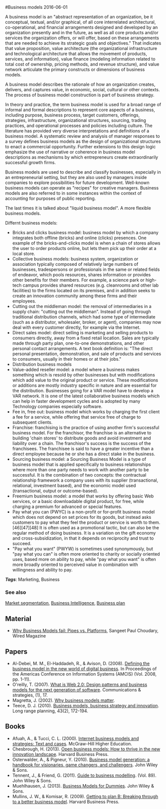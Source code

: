 
#Business models
2016-06-01

A business model is an "abstract representation of an organization, be it conceptual, textual, and/or graphical, of all core interrelated architectural, co-operational, and financial arrangements designed and developed by an organization presently and in the future, as well as all core products and/or services the organization offers, or will offer, based on these arrangements that are needed to achieve its strategic goals and objectives." That indicates that value proposition, value architecture (the organizational infrastructure and technological architecture that allows the movement of products, services, and information), value finance (modeling information related to total cost of ownership, pricing methods, and revenue structure), and value network articulate the primary constructs or dimensions of business models.

A business model describes the rationale of how an organization creates, delivers, and captures value, in economic, social, cultural or other contexts. The process of business model construction is part of business strategy.

In theory and practice, the term business model is used for a broad range of informal and formal descriptions to represent core aspects of a business, including purpose, business process, target customers, offerings, strategies, infrastructure, organizational structures, sourcing, trading practices, and operational processes and policies including culture. The literature has provided very diverse interpretations and definitions of a business model. A systematic review and analysis of manager responses to a survey defines business models as the design of organizational structures to enact a commercial opportunity. Further extensions to this design logic emphasize the use of narrative or coherence in business model descriptions as mechanisms by which entrepreneurs create extraordinarily successful growth firms.

Business models are used to describe and classify businesses, especially in an entrepreneurial setting, but they are also used by managers inside companies to explore possibilities for future development. Well-known business models can operate as "recipes" for creative managers. Business models are also referred to in some instances within the context of accounting for purposes of public reporting.

The last times it is talked about "liquid business model". A more flexible business models.

Differnt business models:

* Bricks and clicks business model: business model by which a company integrates both offline (bricks) and online (clicks) presences. One example of the bricks-and-clicks model is when a chain of stores allows the user to order products online, but lets them pick up their order at a local store.
* Collective business models: business system, organization or association typically composed of relatively large numbers of businesses, tradespersons or professionals in the same or related fields of endeavor, which pools resources, shares information or provides other benefits for their members. For example, a science park or high-tech campus provides shared resources (e.g. cleanrooms and other lab facilities) to the firms located on its premises, and in addition seeks to create an innovation community among these firms and their employees.
* Cutting out the middleman model: the removal of intermediaries in a supply chain: "cutting out the middleman". Instead of going through traditional distribution channels, which had some type of intermediate (such as a distributor, wholesaler, broker, or agent), companies may now deal with every customer directly, for example via the Internet.
* Direct sales model: direct selling is marketing and selling products to consumers directly, away from a fixed retail location. Sales are typically made through party plan, one-to-one demonstrations, and other personal contact arrangements. A text book definition is: "The direct personal presentation, demonstration, and sale of products and services to consumers, usually in their homes or at their jobs."
* Distribution business models
* Value-added reseller model: a model where a business makes something which is resold by other businesses but with modifications which add value to the original product or service. These modifications or additions are mostly industry specific in nature and are essential for the distribution. Businesses going for a VAR model have to develop a VAR network. It is one of the latest collaborative business models which can help in faster development cycles and is adopted by many Technology companies especially software.
* Fee in, free out: business model which works by charging the first client a fee for a service, while offering that service free of charge to subsequent clients.
* Franchise: franchising is the practice of using another firm's successful business model. For the franchisor, the franchise is an alternative to building 'chain stores' to distribute goods and avoid investment and liability over a chain. The franchisor's success is the success of the franchisees. The franchisee is said to have a greater incentive than a direct employee because he or she has a direct stake in the business.
* Sourcing business model: a Sourcing Business Model is a type of business model that is applied specifically to business relationships where more than one party needs to work with another party to be successful. It is the combination of two concepts: the contractual relationship framework a company uses with its supplier (transactional, relational, investment based), and the economic model used (transactional, output or outcome-based).
* Freemium business model: a model that works by offering basic Web services, or a basic downloadable digital product, for free, while charging a premium for advanced or special features.
* Pay what you can (PWYC) is a non-profit or for-profit business model which does not depend on set prices for its goods, but instead asks customers to pay what they feel the product or service is worth to them.[46][47][48] It is often used as a promotional tactic, but can also be the regular method of doing business. It is a variation on the gift economy and cross-subsidization, in that it depends on reciprocity and trust to succeed.
* "Pay what you want" (PWYW) is sometimes used synonymously, but "pay what you can" is often more oriented to charity or socially oriented uses, based more on ability to pay, while "pay what you want" is often more broadly oriented to perceived value in combination with willingness and ability to pay.

***Tags***: Marketing, Business

### See also
[Market segmentation](/market_segmentation), [Business Intelligence](/business_intelligence), [Business plan](/business_plan)
## Material
* [Why Business Models fail: Pipes vs. Platforms](http://www.wired.com/insights/2013/10/why-business-models-fail-pipes-vs-platforms/), Sangeet Paul Choudary, Wired Magazine

## Papers
* Al-Debei, M. M., El-Haddadeh, R., & Avison, D. (2008). [Defining the business model in the new world of digital business](http://bura.brunel.ac.uk/bitstream/2438/2887/1/AMCIS2008.pdf). In Proceedings of the Americas Conference on Information Systems (AMCIS) (Vol. 2008, pp. 1-11).
* O'reilly, T. (2007). [What is Web 2.0: Design patterns and business models for the next generation of software](https://mpra.ub.uni-muenchen.de/4578/1/mpra_paper_4578.pdf). Communications & strategies, (1), 17.
* Magretta, J. (2002). [Why business models matter](http://repository.binus.ac.id/2009-2/content/A0154/A015481231.pdf).
* Teece, D. J. (2010). [Business models, business strategy and innovation](http://www.fce.austral.edu.ar/aplic/webSIA/webSIA2004.nsf/6905fd7e3ce10eca03256e0b0056c5b9/355c3d55983b170d03257d3a006eff18/$FILE/Teece%20Busines%20Models.pdf). Long range planning, 43(2), 172-194.

## Books
* Afuah, A., & Tucci, C. L. (2000). [Internet business models and strategies: Text and cases](https://www.goodreads.com/book/show/4132536-internet-business-models-and-strategies). McGraw-Hill Higher Education.
* Chesbrough, H. (2013). [Open business models: How to thrive in the new innovation landscape](https://www.goodreads.com/book/show/134140.Open_Business_Models). Harvard Business Press.
* Osterwalder, A., & Pigneur, Y. (2010). [Business model generation: a handbook for visionaries, game changers, and challengers](https://www.goodreads.com/book/show/7723797-business-model-generation). John Wiley & Sons.
* Tennent, J., & Friend, G. (2011). [Guide to business modelling](https://www.goodreads.com/book/show/601486.Guide_to_Business_Modelling). (Vol. 89). John Wiley & Sons.
* Muehlhausen, J. (2013). [Business Models for Dummies](https://www.goodreads.com/book/show/17169657-business-models-for-dummies). John Wiley & Sons.
* Mullins, J. W., & Komisar, R. (2009). [Getting to plan B: Breaking through to a better business model](https://www.goodreads.com/book/show/7453642-getting-to-plan-b). Harvard Business Press.


